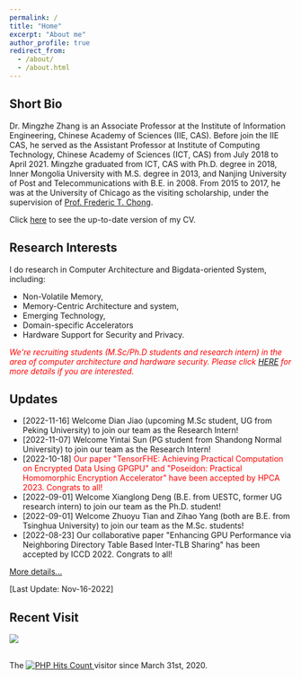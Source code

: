 ```yaml
---
permalink: /
title: "Home"
excerpt: "About me"
author_profile: true
redirect_from: 
  - /about/
  - /about.html
---
```


## Short Bio
Dr. Mingzhe Zhang is an Associate Professor at the Institute of Information Engineering, Chinese Academy of Sciences (IIE, CAS). Before join the IIE CAS, he served as the Assistant Professor at Institute of Computing Technology, Chinese Academy of Sciences (ICT, CAS) from July 2018 to April 2021. Mingzhe graduated from ICT, CAS with Ph.D. degree in 2018, Inner Mongolia University with M.S. degree in 2013, and Nanjing University of Post and Telecommunications with B.E. in 2008. From 2015 to 2017, he was at the University of Chicago as the visiting scholarship, under the supervision of [Prof. Frederic T. Chong](http://people.cs.uchicago.edu/~ftchong/). 

Click [here](../pages/cv) to see the up-to-date version of my CV.


## Research Interests
I do research in Computer Architecture and Bigdata-oriented System, including:

- Non-Volatile Memory,
- Memory-Centric Architecture and system,
- Emerging Technology,
- Domain-specific Accelerators
- Hardware Support for Security and Privacy.

<font color="#FF0000"><i>We're recruiting students (M.Sc/Ph.D students and research intern) in the area of computer architecture and hardware security. Please click <a href="../pages/recruiting">HERE</a> for more details if you are interested.</i></font>

## Updates

+ [2022-11-16] Welcome Dian Jiao (upcoming M.Sc student, UG from Peking University) to join our team as the Research Intern!
+ [2022-11-07] Welcome Yintai Sun (PG student from Shandong Normal University) to join our team as the Research Intern!
+ [2022-10-18] <font color="#FF0000">Our paper "TensorFHE: Achieving Practical Computation on Encrypted Data Using GPGPU" and "Poseidon: Practical Homomorphic Encryption Accelerator" have been accepted by HPCA 2023. Congrats to all!</font>
+ [2022-09-01] Welcome Xianglong Deng (B.E. from UESTC, former UG research intern) to join our team as the Ph.D. student!
+ [2022-09-01] Welcome Zhuoyu Tian and Zihao Yang (both are B.E. from Tsinghua University) to join our team as the M.Sc. students!
+ [2022-08-23] Our collaborative paper "Enhancing GPU Performance via Neighboring Directory Table Based Inter-TLB Sharing" has been accepted by ICCD 2022. Congrats to all!

[More details...](../news/all-news)

\[Last Update: Nov-16-2022\]

   

## Recent Visit

<a href="https://clustrmaps.com/site/17p9b" title="Visit tracker"><img src="//www.clustrmaps.com/map_v2.png?d=_x7tqyOr885brXGvZjrsKqXa4MFwSfmlCNrM9Pdv_q4&cl=ffffff" /></a>

<br>
<!-- hitwebcounter Code START -->
The <a href="https://www.hitwebcounter.com" target="_blank">
<img src="https://hitwebcounter.com/counter/counter.php?page=7218568&style=0006&nbdigits=8&type=page&initCount=0" title="User Stats" Alt="PHP Hits Count"   border="0" > 
</a> visitor since March 31st, 2020.      